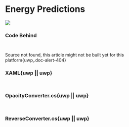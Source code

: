 # Energy Predictions

![](https://github.com/Live-Charts/WebSiteDocs/blob/master/v1/Resources/energypredictions.gif)

<pulled></pulled>

### Code Behind

```{wpf,!https://raw.githubusercontent.com/beto-rodriguez/Live-Charts/master/Examples/Wpf/CartesianChart/Energy%20Predictions/EnergyPredictionExample.xaml.cs}

```

```{uwp,!https://raw.githubusercontent.com/beto-rodriguez/Live-Charts/master/Examples/Uwp/CartesianChart/Energy%20Predictions/EnergyPredictionExample.xaml.cs}

```

Source not found, this article might not be built yet for this platform{uwp,.doc-alert-404}

### XAML{uwp || uwp}

```{wpf,!https://raw.githubusercontent.com/beto-rodriguez/Live-Charts/master/Examples/Wpf/CartesianChart/Energy%20Predictions/EnergyPredictionExample.xaml}

```

```{uwp,!https://raw.githubusercontent.com/beto-rodriguez/Live-Charts/master/Examples/Uwp/CartesianChart/Energy%20Predictions/EnergyPredictionExample.xaml}

```

### OpacityConverter.cs{uwp || uwp}

```{wpf,!https://raw.githubusercontent.com/beto-rodriguez/Live-Charts/master/Examples/Wpf/CartesianChart/Energy%20Predictions/OpacityConverter.cs}

```

```{uwp,!https://github.com/beto-rodriguez/Live-Charts/blob/master/Examples/Uwp/CartesianChart/Energy%20Predictions/OpacityConverter.cs}

```


### ReverseConverter.cs{uwp || uwp}

```{wpf,!https://raw.githubusercontent.com/beto-rodriguez/Live-Charts/master/Examples/Wpf/CartesianChart/Energy%20Predictions/ReverseConverter.cs}

```

```{uwp,!https://github.com/beto-rodriguez/Live-Charts/blob/master/Examples/Uwp/CartesianChart/Energy%20Predictions/ReverseConverter.cs}

```

